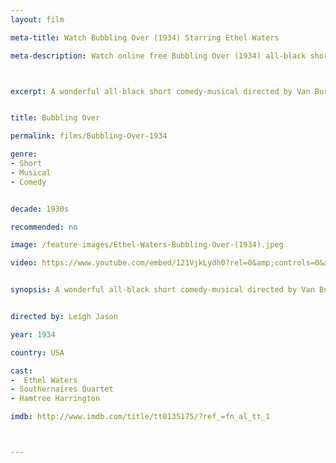 ```yaml
---
layout: film

meta-title: Watch Bubbling Over (1934) Starring Ethel Waters

meta-description: Watch online free Bubbling Over (1934) all-black short comedy-musical movie. Watch classic musical movies at La Filmothèque.



excerpt: A wonderful all-black short comedy-musical directed by Van Buren. Featuring Ethel Waters with songs such as"Taking Your Time" and "Darkies Don't Dream".


title: Bubbling Over

permalink: films/Bubbling-Over-1934

genre:
- Short
- Musical
- Comedy


decade: 1930s

recommended: no

image: /feature-images/Ethel-Waters-Bubbling-Over-(1934).jpeg

video: https://www.youtube.com/embed/121VjkLydh0?rel=0&amp;controls=0&amp;showinfo=0


synopsis: A wonderful all-black short comedy-musical directed by Van Buren. Featuring Ethel Waters with songs such as"Taking Your Time" and "Darkies Don't Dream".


directed by: Leigh Jason

year: 1934

country: USA

cast:
-  Ethel Waters
- Southernaires Quartet
- Hamtree Harrington

imdb: http://www.imdb.com/title/tt0135175/?ref_=fn_al_tt_1



---
```

